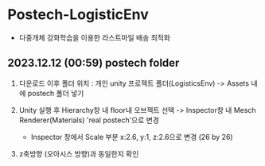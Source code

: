 # Postech-LogisticEnv
- 다중개체 강화학습을 이용한 라스트마일 배송 최적화

## 2023.12.12 (00:59) postech folder 
1. 다운로드 이후 폴더 위치 : 개인 unity 프로젝트 폴더(LogisticsEnv) -> Assets 내에 postech 폴더 넣기 
2. Unity 실행 후 Hierarchy창 내 floor내 오브젝트 선택 -> Inspector창 내 Mesch Renderer(Materials) 'real postech'으로 변경 
    + Inspector 창에서 Scale 부분 x:2.6, y:1, z:2.6으로 변경 (26 by 26)

3. z축방향 (오아시스 방향)과 동일한지 확인 
